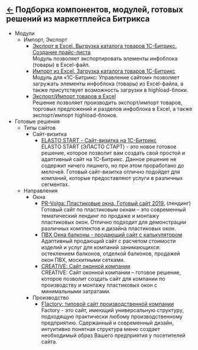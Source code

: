 [&larr;](readme.md "1С-Битрикс") Подборка компонентов, модулей, готовых решений из маркетплейса Битрикса
--------------------------------------------------------------------------------------------------------

- Модули
    - Импорт, Экспорт
        - [Экспорт в Excel. Выгрузка каталога товаров 1С-Битрикс. Создание прайс-листа](http://marketplace.1c-bitrix.ru/solutions/kda.exportexcel/)  
        Модуль позволяет экспортировать элементы инфоблока (товары) в Excel-файл.
        - [Импорт из Excel. Загрузка каталога товаров 1С-Битрикс](http://marketplace.1c-bitrix.ru/solutions/kda.importexcel/)  
        Модуль для «1С-Битрикс: Управление сайтом» позволяет загружать элементы инфоблока (товары) из Excel-файла, а также присутствует возможность загрузки в highload-блоки.
        - [Экспорт/Импорт товаров в Excel](http://marketplace.1c-bitrix.ru/solutions/esol.importexportexcel/)  
        Решение позволяет производить экспорт/импорт товаров, торговых предложений и разделов инфоблока в Excel, а также экспорт/импорт highload-блоков.
- Готовые решения
    - Типы сайтов
        - Сайт-визитка
            - [ELASTO START - Сайт-визитка на 1С-Битрикс](https://marketplace.1c-bitrix.ru/solutions/altop.elastostart/)  
            ELASTO START (ЭЛАСТО СТАРТ) - это новое готовое решение, которое позволит вам создать свой простой и адаптивный сайт на 1С-Битрикс. Данное решение не содержит ничего лишнего, но при этом проработано до мелочей. Готовый сайт-визитка отлично подойдет для компаний, которые предоставляют услуги в различных сегментах.
    - Направления
        - Окна
            - [PR-Volga: Пластиковые окна. Готовый сайт 2019.](https://marketplace.1c-bitrix.ru/solutions/prvolga.windows/) (лендинг)  
            Готовый сайт по пластиковым окнам – это современный тематический лендинг по продаже и монтажу пластиковых окон. Отлично подходит для демонстрации различных комплектов и дизайна пластиковых окон.
            - [ПВХ Окна балконы - продающий сайт с калькулятором](https://marketplace.1c-bitrix.ru/solutions/gedestudio.okna/)  
            Адаптивный продающий сайт с расчетом стоимости изделий и услуг для компаний занимающихся: остеклением балконов, отделкой балконов, продажей окон ПВХ, москитными сетками.
            - [CREATIVE: Сайт оконной компании](https://marketplace.1c-bitrix.ru/solutions/creativebz.windowcorp/)  
            CREATIVE: Сайт оконной компании – готовое решение, которое позволит создать сайт для компании по производству и монтажу пластиковых окон с минимальными затратами.
        - Производство
            - [F\]actory: типовой сайт производственной компании](https://marketplace.1c-bitrix.ru/solutions/bizsolutions.factory/)  
            Factory - это сайт, имеющий универсальную структуру, подходящую практически любому производственному предприятию. Сдержанный и современный дизайн, интуитивно понятная структура меню создает необходимый образ Вашего предприятия у посетителей сайта.
